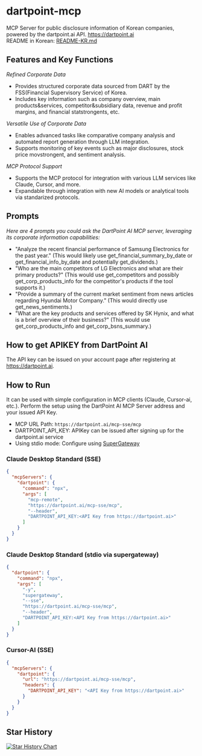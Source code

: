 # dartpoint-mcp
MCP Server for public disclosure information of Korean companies, powered by the dartpoint.ai API. https://dartpoint.ai  
README in Korean: [README-KR.md](https://github.com/dartpointai/dartpoint-mcp/blob/master/README-KR.md)

## Features and Key Functions
*Refined Corporate Data*
- Provides structured corporate data sourced from DART by the FSS(Financial Supervisory Service) of Korea.
- Includes key information such as company overview, main products&services, competitor&subsidiary data, revenue and profit margins, and financial statstrongents, etc.

*Versatile Use of Corporate Data*
- Enables advanced tasks like comparative company analysis and automated report generation through LLM integration.
- Supports monitoring of key events such as major disclosures, stock price movstrongent, and sentiment analysis.

*MCP Protocol Support*
- Supports the MCP protocol for integration with various LLM services like Claude, Cursor, and more.
- Expandable through integration with new AI models or analytical tools via standarized protocols.

## Prompts
*Here are 4 prompts you could ask the DartPoint AI MCP server, leveraging its corporate information capabilities:*
- "Analyze the recent financial performance of Samsung Electronics for the past year."
(This would likely use get_financial_summary_by_date or get_financial_info_by_date and potentially get_dividends.)
- "Who are the main competitors of LG Electronics and what are their primary products?"
(This would use get_competitors and possibly get_corp_products_info for the competitor's products if the tool supports it.)
- "Provide a summary of the current market sentiment from news articles regarding Hyundai Motor Company."
(This would directly use get_news_sentiments.)
- "What are the key products and services offered by SK Hynix, and what is a brief overview of their business?"
(This would use get_corp_products_info and get_corp_bsns_summary.)

## How to get APIKEY from DartPoint AI

The API key can be issued on your account page after registering at https://dartpoint.ai.

## How to Run

It can be used with simple configuration in MCP clients (Claude, Cursor-ai, etc.).
Perform the setup using the DartPoint AI MCP Server address and your issued API Key.

- MCP URL Path: `https://dartpoint.ai/mcp-sse/mcp`
- DARTPOINT_API_KEY: APIKey can be issued after signing up for the dartpoint.ai service
- Using stdio mode: Configure using [SuperGateway](https://github.com/supercorp-ai/supergateway)

### Claude Desktop Standard (SSE)
```json
{
  "mcpServers": {
    "dartpoint": {
      "command": "npx",
      "args": [
        "mcp-remote",
        "https://dartpoint.ai/mcp-sse/mcp",
        "--header",
        "DARTPOINT_API_KEY:<API Key from https://dartpoint.ai>"
      ]
    }
  }
}
```

### Claude Desktop Standard (stdio via supergateway)
```json
{
  "dartpoint": {
    "command": "npx",
    "args": [
      "-y",
      "supergateway",
      "--sse",
      "https://dartpoint.ai/mcp-sse/mcp",
      "--header",
      "DARTPOINT_API_KEY:<API Key from https://dartpoint.ai>"
    ]
  }
}
```

### Cursor-AI (SSE)
```json
{
  "mcpServers": {
    "dartpoint": {
      "url": "https://dartpoint.ai/mcp-sse/mcp",
      "headers": {
        "DARTPOINT_API_KEY": "<API Key from https://dartpoint.ai>"
      }
    }
  }
}
```

## Star History

[![Star History Chart](https://api.star-history.com/svg?repos=dartpointai/dartpoint-mcp&type=Date)](https://www.star-history.com/#dartpointai/dartpoint-mcp&Date)